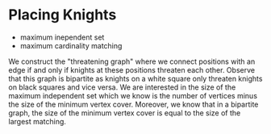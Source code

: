 # Placing Knights

* maximum inependent set
* maximum cardinality matching

We construct the "threatening graph" where we connect positions with an edge if and only if knights at these positions threaten each other. Observe that this graph is bipartite as knights on a white square only threaten knights on black squares and vice versa. We are interested in the size of the maximum independent set which we know is the number of vertices minus the size of the minimum vertex cover. Moreover, we know that in a bipartite graph, the size of the minimum vertex cover is equal to the size of the largest matching.
